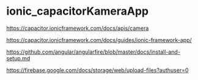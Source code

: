# ionic_capacitorKameraApp

https://capacitor.ionicframework.com/docs/apis/camera

https://capacitor.ionicframework.com/docs/guides/ionic-framework-app/

https://github.com/angular/angularfire/blob/master/docs/install-and-setup.md

https://firebase.google.com/docs/storage/web/upload-files?authuser=0
